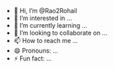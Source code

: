 - 👋 Hi, I’m @Rao2Rohail
- 👀 I’m interested in ...
- 🌱 I’m currently learning ...
- 💞️ I’m looking to collaborate on ...
- 📫 How to reach me ...
- 😄 Pronouns: ...
- ⚡ Fun fact: ...

<!---
Rao2Rohail/Rao2Rohail is a ✨ special ✨ repository because its `README.md` (this file) appears on your GitHub profile.
You can click the Preview link to take a look at your changes.
--->
